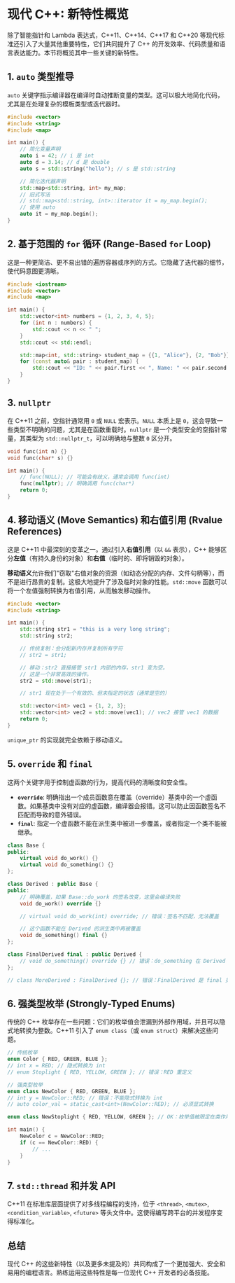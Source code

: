 # 现代 C++: 新特性概览

除了智能指针和 Lambda 表达式，C++11、C++14、C++17 和 C++20 等现代标准还引入了大量其他重要特性，它们共同提升了 C++ 的开发效率、代码质量和语言表达能力。本节将概览其中一些关键的新特性。

## 1. `auto` 类型推导

`auto` 关键字指示编译器在编译时自动推断变量的类型。这可以极大地简化代码，尤其是在处理复杂的模板类型或迭代器时。

```cpp
#include <vector>
#include <string>
#include <map>

int main() {
    // 简化变量声明
    auto i = 42; // i 是 int
    auto d = 3.14; // d 是 double
    auto s = std::string("hello"); // s 是 std::string

    // 简化迭代器声明
    std::map<std::string, int> my_map;
    // 旧式写法
    // std::map<std::string, int>::iterator it = my_map.begin();
    // 使用 auto
    auto it = my_map.begin();
}
```

## 2. 基于范围的 `for` 循环 (Range-Based `for` Loop)

这是一种更简洁、更不易出错的遍历容器或序列的方式。它隐藏了迭代器的细节，使代码意图更清晰。

```cpp
#include <iostream>
#include <vector>
#include <map>

int main() {
    std::vector<int> numbers = {1, 2, 3, 4, 5};
    for (int n : numbers) {
        std::cout << n << " ";
    }
    std::cout << std::endl;

    std::map<int, std::string> student_map = {{1, "Alice"}, {2, "Bob"}};
    for (const auto& pair : student_map) {
        std::cout << "ID: " << pair.first << ", Name: " << pair.second << std::endl;
    }
}
```

## 3. `nullptr`

在 C++11 之前，空指针通常用 `0` 或 `NULL` 宏表示。`NULL` 本质上是 `0`，这会导致一些类型不明确的问题，尤其是在函数重载时。`nullptr` 是一个类型安全的空指针常量，其类型为 `std::nullptr_t`，可以明确地与整数 `0` 区分开。

```cpp
void func(int n) {}
void func(char* s) {}

int main() {
    // func(NULL); // 可能会有歧义，通常会调用 func(int)
    func(nullptr); // 明确调用 func(char*)
    return 0;
}
```

## 4. 移动语义 (Move Semantics) 和右值引用 (Rvalue References)

这是 C++11 中最深刻的变革之一。通过引入**右值引用**（以 `&&` 表示），C++ 能够区分**左值**（有持久身份的对象）和**右值**（临时的、即将销毁的对象）。

**移动语义**允许我们"窃取"右值对象的资源（如动态分配的内存、文件句柄等），而不是进行昂贵的复制。这极大地提升了涉及临时对象的性能。`std::move` 函数可以将一个左值强制转换为右值引用，从而触发移动操作。

```cpp
#include <vector>
#include <string>

int main() {
    std::string str1 = "this is a very long string";
    std::string str2;

    // 传统复制：会分配新内存并复制所有字符
    // str2 = str1; 

    // 移动：str2 直接接管 str1 内部的内存，str1 变为空。
    // 这是一个非常高效的操作。
    str2 = std::move(str1);

    // str1 现在处于一个有效的、但未指定的状态（通常是空的）

    std::vector<int> vec1 = {1, 2, 3};
    std::vector<int> vec2 = std::move(vec1); // vec2 接管 vec1 的数据
    return 0;
}
```
`unique_ptr` 的实现就完全依赖于移动语义。

## 5. `override` 和 `final`

这两个关键字用于控制虚函数的行为，提高代码的清晰度和安全性。

-   **`override`**: 明确指出一个成员函数意在覆盖（override）基类中的一个虚函数。如果基类中没有对应的虚函数，编译器会报错。这可以防止因函数签名不匹配而导致的意外错误。
-   **`final`**: 指定一个虚函数不能在派生类中被进一步覆盖，或者指定一个类不能被继承。

```cpp
class Base {
public:
    virtual void do_work() {}
    virtual void do_something() {}
};

class Derived : public Base {
public:
    // 明确覆盖，如果 Base::do_work 的签名改变，这里会编译失败
    void do_work() override {} 

    // virtual void do_work(int) override; // 错误：签名不匹配，无法覆盖

    // 这个函数不能在 Derived 的派生类中再被覆盖
    void do_something() final {} 
};

class FinalDerived final : public Derived {
    // void do_something() override {} // 错误：do_something 在 Derived 中是 final 的
};

// class MoreDerived : FinalDerived {}; // 错误：FinalDerived 是 final 类，不能被继承
```

## 6. 强类型枚举 (Strongly-Typed Enums)

传统的 C++ 枚举存在一些问题：它们的枚举值会泄漏到外部作用域，并且可以隐式地转换为整数。C++11 引入了 `enum class`（或 `enum struct`）来解决这些问题。

```cpp
// 传统枚举
enum Color { RED, GREEN, BLUE }; 
// int x = RED; // 隐式转换为 int
// enum Stoplight { RED, YELLOW, GREEN }; // 错误：RED 重定义

// 强类型枚举
enum class NewColor { RED, GREEN, BLUE };
// int y = NewColor::RED; // 错误：不能隐式转换为 int
// auto color_val = static_cast<int>(NewColor::RED); // 必须显式转换

enum class NewStoplight { RED, YELLOW, GREEN }; // OK：枚举值被限定在类作用域内

int main() {
    NewColor c = NewColor::RED;
    if (c == NewColor::RED) {
        // ...
    }
}
```

## 7. `std::thread` 和并发 API

C++11 在标准库层面提供了对多线程编程的支持，位于 `<thread>`, `<mutex>`, `<condition_variable>`, `<future>` 等头文件中。这使得编写跨平台的并发程序变得标准化。

## 总结

现代 C++ 的这些新特性（以及更多未提及的）共同构成了一个更加强大、安全和易用的编程语言。熟练运用这些特性是每一位现代 C++ 开发者的必备技能。 